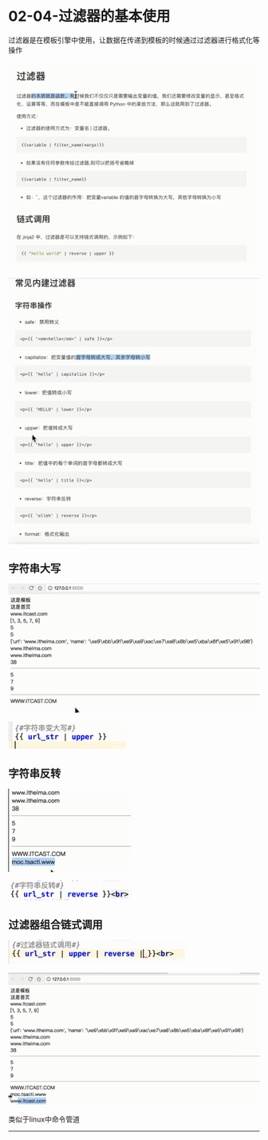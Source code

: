 # 02-04-过滤器的基本使用

过滤器是在模板引擎中使用，让数据在传递到模板的时候通过过滤器进行格式化等操作

![1549115158744.png](image/1549115158744.png)

![1549115170003.png](image/1549115170003.png)


## 字符串大写

![1549115232075.png](image/1549115232075.png)

![1549115239836.png](image/1549115239836.png)

## 字符串反转

![1549115263027.png](image/1549115263027.png)

![1549115340296.png](image/1549115340296.png)



## 过滤器组合链式调用

![1549115332544.png](image/1549115332544.png)

![1549115351172.png](image/1549115351172.png)

类似于linux中命令管道




---
